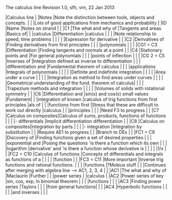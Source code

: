 
The calculus line
Revision 1.0, sfh, vrn, 22 Jan 2013



|Calculus line                                                                                            |
|Notes        |Note the distinction between tools, objects and concepts.                                  |
|             |Lots of good applications from mechanics and probability                                   |
|ID           |Name                  |Notes on strand            |                                        |
|C1           |The what and why of   |Tangents and areas                                        |Basics of|
|             |calculus              |Differentiation                                           |calculus |
|             |                      |Note relationship to speed, time problems                 |         |
|             |                      |Expression for derivative                                 |         |
|C2           |Derivatives of        |Finding derivatives from first principles                 |         |
|             |polynomials           |                                                          |         |
|CG1  =  C3   |Differentiation       |Finding tangents and normals at a point                   |         |
|C4           |Stationary points and |For general polynomials                                   |         |
|             |points of inflection  |                                                          |         |
|CG 2 = C5    |Inverses of           |Integration defined as inverse to differentiation         |         |
|             |differentiation and   |Fundamental theorem of calculus                           |         |
|             |applications          |Integrals of polynomials                                  |         |
|             |                      |Definite and indefinite integration                       |         |
|             |                      |Area under a curve                                        |         |
|             |                      |Integration as method to find areas under curves          |         |
|             |                      |Geometrical understanding of the fund. theorem of calculus|         |
|             |                      |Trapezium methods and integration                         |         |
|             |                      |Volumes of solids with rotational symmetry                |         |
|C6           |Differentiation and   |sin(x) and cos(x) small values                            |Fundament|
|             |integration of known  |calculus of trig functions from first principles          |als of   |
|             |functions from first  |Stress that these are difficult to work out directly      |calculus |
|             |principles            |                                                          |         |
|Need F3 to progress                                                                            |         |
|C7           |Calculus on composites|Calculus of sums, products, functions of functions        |         |
|             |- differentials       |Implicit differentiation differentiation                  |         |
|C8           |Calculus on composites|Integration by parts                                      |         |
|             |- integration         |Integration by substitution                               |         |
|Require AE1 to progress                                                                        |         |
|Branch to DEs                                                                                  |         |
|FC1 =  C9    |Discovery of          |Finding functions given a set of desired properties       |         |
|             |exponential and       |Posing the questions 'is there a function which its own   |         |
|             |logarithm             |derivative' and 'is there a function whose derivative is  |         |
|             |                      |1/x                                                       |         |
|FC2 =  C10   |Calculus of functions |Concepts of differentials and integrals as functions of a |         |
|             |                      |function                                                  |         |
|FC3 =  C11   |More important        |Inverse trig functions and rational functions.            |         |
|             |functions             |?Mobius stuff                                             |         |
|Continues after merging with algebra line --> AC1, 2, 3, 4                                     |         |
|AC1          |The what and why of   |Maclaurin                                                 |Further  |
|             |power series          |                                                          |calculus |
|AC2          |Power series of key   |sin, cos, exp, ln binomial theorem                        |         |
|             |functions             |                                                          |         |
|AC3          |Finding power series  |Taylors                                                   |         |
|             |from general functions|                                                          |         |
|AC4          |Hyperbolic functions  |                                                          |         |
|             |and inverses          |                                                          |         |


